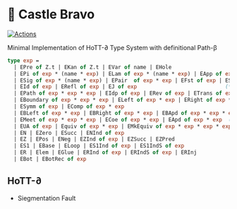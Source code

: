 🧊 Castle Bravo
===============

[![Actions](https://github.com/groupoid/castle.bravo/workflows/OCaml/badge.svg)](https://github.com/groupoid/castle.bravo/actions)

Minimal Implementation of HoTT-∂ Type System with definitional Path-β

```OCaml
type exp =
  | EPre of Z.t | EKan of Z.t | EVar of name | EHole                          (* cosmos *)
  | EPi of exp * (name * exp) | ELam of exp * (name * exp) | EApp of exp * exp     (* Π *)
  | ESig of exp * (name * exp) | EPair  of exp * exp | EFst of exp | ESnd of exp   (* Σ *)
  | EId of exp | ERefl of exp | EJ of exp                            (* strict equality *)
  | EPath of exp * exp * exp | EIdp of exp | ERev of exp | ETrans of exp * exp  (* path *)
  | EBoundary of exp * exp * exp | ELeft of exp * exp | ERight of exp * exp        (* ∂ *)
  | ESymm of exp | EComp of exp * exp                                              (* ∂ *)
  | EBLeft of exp * exp | EBRight of exp * exp | EBApd of exp * exp * exp * exp    (* ∂ *)
  | EMeet of exp * exp * exp | ECoe of exp * exp | EApd of exp * exp  (* Kan operations *)
  | EUA of exp | Equiv of exp * exp | EMkEquiv of exp * exp * exp * exp   (* univalence *)
  | EN | EZero | ESucc | ENInd of exp                                              (* N *)
  | EZ | EPos | ENeg | EZInd of exp | EZSucc | EZPred                              (* Z *)
  | ES1 | EBase | ELoop | ES1Ind of exp | ES1IndS of exp                          (* S¹ *)
  | ER | Elem | EGlue | ERInd of exp | ERIndS of exp | ERInj                       (* R *)
  | EBot | EBotRec of exp                                                          (* ⊥ *)
```

HoTT-∂
------

* Siegmentation Fault

